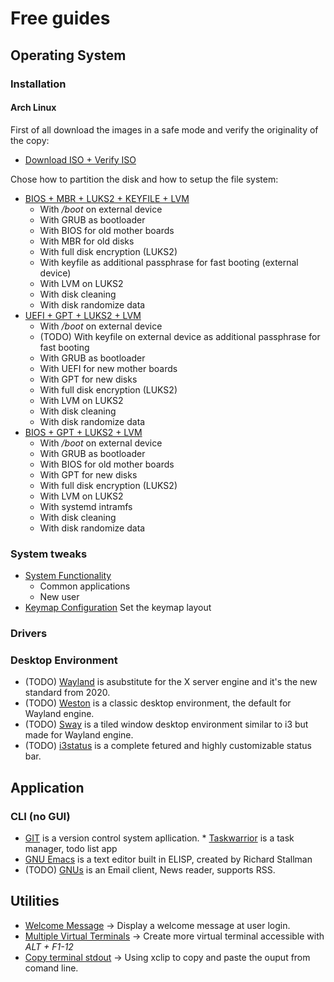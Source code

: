 # Free guides
## Operating System
### Installation
#### Arch Linux
First of all download the images in a safe mode and verify the originality of the copy:
* [Download ISO + Verify ISO](doc/en/operating_system/installation/arch_linux/prepare_image.md)


Chose how to partition the disk and how to setup the file system:  
* [BIOS + MBR + LUKS2 + KEYFILE + LVM](doc/en/operating_system/installation/arch_linux/bios-mbr-luks2-lvm.md)
  + With */boot* on external device
  + With GRUB as bootloader
  + With BIOS for old mother boards
  + With MBR for old disks
  + With full disk encryption (LUKS2)
  + With keyfile as additional passphrase for fast booting (external device)
  + With LVM on LUKS2
  + With disk cleaning
  + With disk randomize data
* [UEFI + GPT + LUKS2 + LVM](doc/en/operating_system/installation/arch_linux/uefi-gpt-luks2-lvm.md)
  + With */boot* on external device
  + (TODO) With keyfile on external device as additional passphrase for fast booting
  + With GRUB as bootloader
  + With UEFI for new mother boards
  + With GPT for new disks
  + With full disk encryption (LUKS2)
  + With LVM on LUKS2
  + With disk cleaning
  + With disk randomize data
* [BIOS + GPT + LUKS2 + LVM](doc/en/operating_system/installation/arch_linux/todo_bios-gpt-luks2-lvm-systemd.md)
  + With */boot* on external device
  + With GRUB as bootloader
  + With BIOS for old mother boards
  + With GPT for new disks
  + With full disk encryption (LUKS2)
  + With LVM on LUKS2
  + With systemd intramfs
  + With disk cleaning
  + With disk randomize data

### System tweaks

* [System Functionality](doc/en/operating_system/configuration/funghiotality.md)  
  + Common applications
  + New user
* [Keymap Configuration](doc/en/operating_system/configuration/keymap.md) Set the keymap layout  


### Drivers
### Desktop Environment
* (TODO) [Wayland](doc/en/desktop_environment/customization/wayland/README.md) is asubstitute for the X server engine and it's the new standard from 2020.
* (TODO) [Weston](doc/en/desktop_environment/customization/weston/README.md) is a classic desktop environment, the default for Wayland engine.
* (TODO) [Sway](doc/en/desktop_environment/customization/sway/README.md) is a tiled window desktop environment similar to i3 but made for Wayland engine.
* (TODO) [i3status](doc/en/desktop_environment/customization/i3status/README.md) is a complete fetured and highly customizable status bar.


## Application
### CLI (no GUI)
* [GIT](doc/en/application/git/README.md) is a version control system apllication. * [Taskwarrior](doc/en/application/taskwarrior/installation.md) is a task manager, todo list app
* [GNU Emacs](doc/en/application/emacs/README.md) is a text editor built in ELISP, created by Richard Stallman
* (TODO) [GNUs](doc/en/application/gnus/README.md) is an Email client, News reader, supports RSS.


## Utilities
* [Welcome Message](doc/en/utilities/welcome_message.md) → Display a welcome message at user login.  
* [Multiple Virtual Terminals](doc/en/utilities/multi_virtual_consoles.md) → Create more virtual terminal accessible with *ALT + F1-12*  
* [Copy terminal stdout](doc/en/utilities/clipboard.md) → Using xclip to copy and paste the ouput from comand line.  

